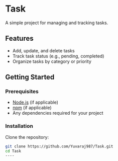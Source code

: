 # Task

A simple project for managing and tracking tasks.

## Features

- Add, update, and delete tasks
- Track task status (e.g., pending, completed)
- Organize tasks by category or priority

## Getting Started

### Prerequisites

- [Node.js](https://nodejs.org/) (if applicable)
- [npm](https://www.npmjs.com/) (if applicable)
- Any dependencies required for your project

### Installation

Clone the repository:
```bash
git clone https://github.com/Yuvaraj987/Task.git
cd Task
----
